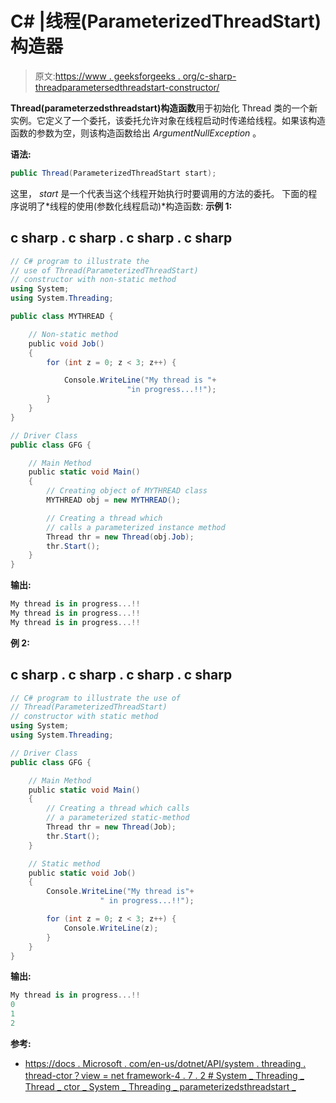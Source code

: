 # C# |线程(ParameterizedThreadStart)构造器

> 原文:[https://www . geeksforgeeks . org/c-sharp-threadparametersedthreadstart-constructor/](https://www.geeksforgeeks.org/c-sharp-threadparameterizedthreadstart-constructor/)

**Thread(parameterzedsthreadstart)构造函数**用于初始化 Thread 类的一个新实例。它定义了一个委托，该委托允许对象在线程启动时传递给线程。如果该构造函数的参数为空，则该构造函数给出 *ArgumentNullException* 。

**语法:**

```cs
public Thread(ParameterizedThreadStart start);
```

这里， *start* 是一个代表当这个线程开始执行时要调用的方法的委托。
下面的程序说明了*线程的使用(参数化线程启动)*构造函数:
**示例 1:**

## c sharp . c sharp . c sharp . c sharp

```cs
// C# program to illustrate the
// use of Thread(ParameterizedThreadStart)
// constructor with non-static method
using System;
using System.Threading;

public class MYTHREAD {

    // Non-static method
    public void Job()
    {
        for (int z = 0; z < 3; z++) {

            Console.WriteLine("My thread is "+
                          "in progress...!!");
        }
    }
}

// Driver Class
public class GFG {

    // Main Method
    public static void Main()
    {
        // Creating object of MYTHREAD class
        MYTHREAD obj = new MYTHREAD();

        // Creating a thread which
        // calls a parameterized instance method
        Thread thr = new Thread(obj.Job);
        thr.Start();
    }
}
```

**输出:**

```cs
My thread is in progress...!!
My thread is in progress...!!
My thread is in progress...!!
```

**例 2:**

## c sharp . c sharp . c sharp . c sharp

```cs
// C# program to illustrate the use of
// Thread(ParameterizedThreadStart)
// constructor with static method
using System;
using System.Threading;

// Driver Class
public class GFG {

    // Main Method
    public static void Main()
    {
        // Creating a thread which calls
        // a parameterized static-method
        Thread thr = new Thread(Job);
        thr.Start();
    }

    // Static method
    public static void Job()
    {
        Console.WriteLine("My thread is"+
                    " in progress...!!");

        for (int z = 0; z < 3; z++) {
            Console.WriteLine(z);
        }
    }
}
```

**输出:**

```cs
My thread is in progress...!!
0
1
2
```

**参考:**

*   [https://docs . Microsoft . com/en-us/dotnet/API/system . threading . thread-ctor？view = net framework-4 . 7 . 2 # System _ Threading _ Thread _ ctor _ System _ Threading _ parameterizedsthreadstart _](https://docs.microsoft.com/en-us/dotnet/api/system.threading.thread.-ctor?view=netframework-4.7.2#System_Threading_Thread__ctor_System_Threading_ParameterizedThreadStart_)